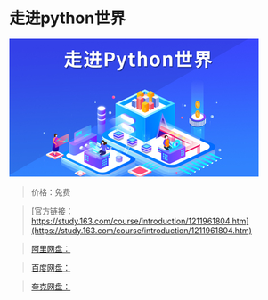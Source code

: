 # 走进python世界

![img](../../../assets/study163/free/9d6583627bc543b2bc6db430812ec83e.jpg)

> 价格：免费

> [官方链接：https://study.163.com/course/introduction/1211961804.htm](https://study.163.com/course/introduction/1211961804.htm)

> [阿里网盘：]()

> [百度网盘：]()

> [夸克网盘：]()
